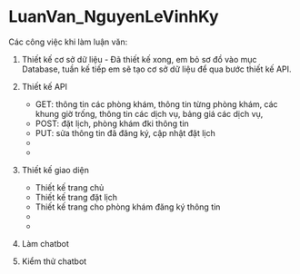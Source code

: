 # LuanVan_NguyenLeVinhKy
Các công việc khi làm luận văn:

1. Thiết kế cơ sở dữ liệu - Đã thiết kế xong, em bỏ sơ đồ vào mục Database, tuần kế tiếp em sẽ tạo cơ sở dữ liệu để qua bước thiết kế API.
2. Thiết kế API
	+ GET: thông tin các phòng khám, thông tin từng phòng khám,
	các khung giờ trống, thông tin các dịch vụ, bảng giá các dịch vụ,
	+ POST: đặt lịch, phòng khám đki thông tin
	+ PUT: sửa thông tin đã đăng ký, cập nhật đặt lịch
	+
	+

3. Thiết kế giao diện
	+ Thiết kế trang chủ
	+ Thiết kế trang đặt lịch
	+ Thiết kế trang cho phòng khám đăng ký thông tin
	+
	+

4. Làm chatbot 
5. Kiểm thử chatbot
